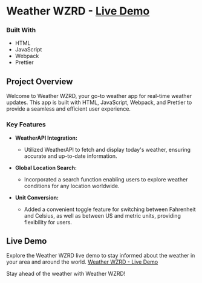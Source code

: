 # Weather WZRD - [Live Demo](https://nate0h.github.io/weather-app/)

### Built With
- HTML 
- JavaScript
- Webpack
- Prettier

## Project Overview

Welcome to Weather WZRD, your go-to weather app for real-time weather updates. This app is built with HTML, JavaScript, Webpack, and Prettier to provide a seamless and efficient user experience.

### Key Features

- **WeatherAPI Integration:**
  - Utilized WeatherAPI to fetch and display today's weather, ensuring accurate and up-to-date information.

- **Global Location Search:**
  - Incorporated a search function enabling users to explore weather conditions for any location worldwide.

- **Unit Conversion:**
  - Added a convenient toggle feature for switching between Fahrenheit and Celsius, as well as between US and metric units, providing flexibility for users.

## Live Demo

Explore the Weather WZRD live demo to stay informed about the weather in your area and around the world. [Weather WZRD - Live Demo](https://nate0h.github.io/weather-app/)

Stay ahead of the weather with Weather WZRD!
